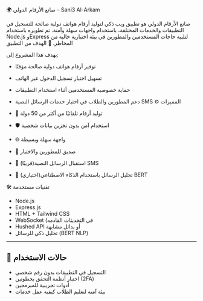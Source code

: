 🌍 صانع الأرقام الدولي – Sani3 Al-Arkam

صانع الأرقام الدولي هو تطبيق ويب ذكي لتوليد أرقام هواتف دولية صالحة للتسجيل في التطبيقات والخدمات المختلفة، باستخدام واجهات سهلة وآمنة. تم تطويره باستخدام Node.js وExpress لتلبية حاجات المستخدمين والمطورين في بيئة اختبارية خالية من المخاطر.
🎯 الهدف من التطبيق

يهدف هذا المشروع إلى:

- توفير أرقام هواتف دولية صالحة مؤقتًا
- تسهيل اختبار تسجيل الدخول عبر الهاتف
- حماية خصوصية المستخدمين أثناء استخدام التطبيقات
- دعم المطورين والطلاب في اختبار خدمات الرسائل النصية SMS
 ⚙️ المميزات

- 🔢 توليد أرقام تلقائيًا من أكثر من 50 دولة
- 🛡️ استخدام آمن بدون تخزين بيانات شخصية
- 🌐 واجهة سهلة وبسيطة
- 🧪 صديق للمطورين والاختبار
- 📩 (قريبًا)استقبال الرسائل النصية SMS
- 🧠 (اختياري)تحليل الرسائل باستخدام الذكاء الاصطناعي BERT

 🛠️ تقنيات مستخدمة

- Node.js
- Express.js
- HTML + Tailwind CSS
- WebSocket (في التحديثات القادمه
- Hushed API أو بدائل مشابهة
- تحليل ذكي للرسائل (BERT NLP)

---

## 🚀 حالات الاستخدام

- التسجيل في التطبيقات بدون رقم شخصي
- اختبار أنظمة التحقق بخطوتين (2FA)
- أدوات تجريبية للمبرمجين
- بيئة آمنة لتعليم الطلاب كيفية عمل خدمات 
